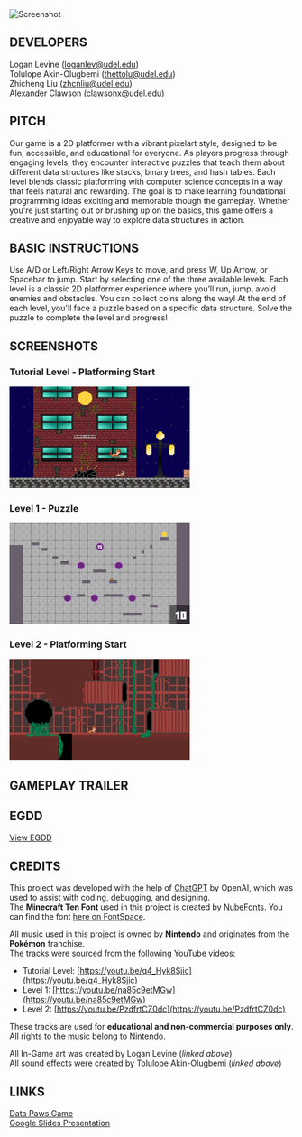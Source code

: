 <img src="https://github.com/user-attachments/assets/4030fbf8-fcc0-4461-ae07-81f85d3f93d4" alt="Screenshot" width="400"/>

## DEVELOPERS

Logan Levine (loganlev@udel.edu)\
Tolulope Akin-Olugbemi (thettolu@udel.edu)\
Zhicheng Liu (zhcnliu@udel.edu)\
Alexander Clawson (clawsonx@udel.edu)

## PITCH

Our game is a 2D platformer with a vibrant pixelart style, designed to be fun, accessible, and educational for everyone. As players progress through engaging levels, they encounter interactive puzzles that teach them about different data structures like stacks, binary trees, and hash tables. Each level blends classic platforming with computer science concepts in a way that feels natural and rewarding. The goal is to make learning foundational programming ideas exciting and memorable though the gameplay. Whether you're just starting out or brushing up on the basics, this game offers a creative and enjoyable way to explore data structures in action.

## BASIC INSTRUCTIONS

Use A/D or Left/Right Arrow Keys to move, and press W, Up Arrow, or Spacebar to jump. Start by selecting one of the three available levels. Each level is a classic 2D platformer experience where you’ll run, jump, avoid enemies and obstacles. You can collect coins along the way! At the end of each level, you'll face a puzzle based on a specific data structure. Solve the puzzle to complete the level and progress!

## SCREENSHOTS

### Tutorial Level - Platforming Start  
<img src="docs/Screenshot 2025-05-20 230716.png" width="320"/>

### Level 1 - Puzzle 
<img src="docs/Screenshot 2025-05-20 230850.png" width="320"/>

### Level 2 - Platforming Start  
<img src="docs/Screenshot 2025-05-20 230938.png" width="320"/>

## GAMEPLAY TRAILER

## EGDD

[View EGDD](docs/egdd.md)

## CREDITS

This project was developed with the help of [ChatGPT](https://openai.com/chatgpt) by OpenAI, which was used to assist with coding, debugging, and designing.  
The **Minecraft Ten Font** used in this project is created by [NubeFonts](https://www.fontspace.com/profile/NubeFonts). You can find the font [here on FontSpace](https://www.fontspace.com/minecraft-ten-font-f40317).  

All music used in this project is owned by **Nintendo** and originates from the **Pokémon** franchise.  
The tracks were sourced from the following YouTube videos:

- Tutorial Level: [https://youtu.be/q4_Hyk8Sjic](https://youtu.be/q4_Hyk8Sjic)  
- Level 1: [https://youtu.be/na85c9etMGw](https://youtu.be/na85c9etMGw)  
- Level 2: [https://youtu.be/PzdfrtCZ0dc](https://youtu.be/PzdfrtCZ0dc)  

These tracks are used for **educational and non-commercial purposes only**.
All rights to the music belong to Nintendo.

All In-Game art was created by Logan Levine (*linked above*)  
All sound effects were created by Tolulope Akin-Olugbemi (*linked above*)

## LINKS

[Data Paws Game](https://logan-lev.github.io/data-paws/)  
[Google Slides Presentation](https://docs.google.com/presentation/d/18g6gcuD4pvVCO7KF4WHFO6rjuRZdS9BwA58T4kzO7Rw/edit?slide=id.g335e7800e7b_0_0#slide=id.g335e7800e7b_0_0)
